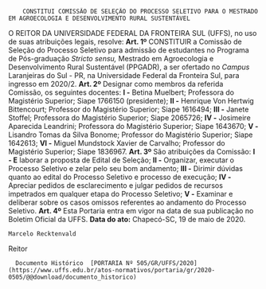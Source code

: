         CONSTITUI COMISSÃO DE SELEÇÃO DO PROCESSO SELETIVO PARA O MESTRADO EM AGROECOLOGIA E DESENVOLVIMENTO RURAL SUSTENTÁVEL  

 O REITOR DA UNIVERSIDADE FEDERAL DA FRONTEIRA SUL (UFFS), no uso de suas atribuições legais, resolve:    **Art. 1º**  CONSTITUIR a Comissão de Seleção do Processo Seletivo para admissão de estudantes no Programa de Pós-graduação *Stricto sensu,* Mestrado em Agroecologia e Desenvolvimento Rural Sustentável (PPGADR), a ser ofertado no *Campus*  Laranjeiras do Sul - PR, na Universidade Federal da Fronteira Sul, para ingresso em 2020/2.    **Art. 2º**  Designar como membros da referida Comissão, os seguintes docentes:  **I -**  Betina Muelbert; Professora do Magistério Superior; Siape 1766150 (presidente);  **II -**  Henrique Von Hertwig Bittencourt; Professor do Magistério Superior; Siape 1616494;  **III -**  Janete Stoffel; Professora do Magistério Superior; Siape 2065726;  **IV -**  Josimeire Aparecida Leandrini; Professora do Magistério Superior; Siape 1643670;  **V -**  Lisandro Tomas da Silva Bonome; Professor do Magistério Superior; Siape 1642613;  **VI -**  Miguel Mundstock Xavier de Carvalho; Professor do Magistério Superior; Siape 1836967.    **Art. 3º**  São atribuições da Comissão:  **I - E** laborar a proposta de Edital de Seleção;  **II -**  Organizar, executar o Processo Seletivo e zelar pelo seu bom andamento;  **III -**  Dirimir dúvidas quanto ao edital do Processo Seletivo e processo de execução;  **IV -**  Apreciar pedidos de esclarecimento e julgar pedidos de recursos impetrados em qualquer etapa do Processo Seletivo;  **V -**  Examinar e deliberar sobre os casos omissos referentes ao andamento do Processo Seletivo.    **Art. 4º**  Esta Portaria entra em vigor na data de sua publicação no Boletim Oficial da UFFS.        **Data do ato:** Chapecó-SC, 19 de maio de 2020.   
 

    Marcelo Recktenvald   
 Reitor 

      Documento Histórico  [PORTARIA Nº 505/GR/UFFS/2020](https://www.uffs.edu.br/atos-normativos/portaria/gr/2020-0505/@@download/documento_historico)     
      